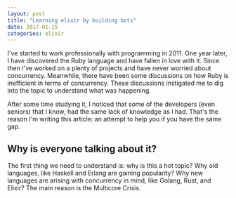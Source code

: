 ```yaml
---
layout: post
title: "Learning elixir by building bots"
date: 2017-01-15
categories: elixir
---
```


I've started to work professionally with programming in 2011. One year later, I
have discovered the Ruby language and have fallen in love with it. Since then
I've worked on a plenty of projects and have never worried about concurrency.
Meanwhile, there have been some discussions on how Ruby is inefficient
in terms of concurrency. These discussions instigated me to dig into the topic to
understand what was happening.

After some time studying it, I noticed that some of the developers (even
seniors) that I know, had the same lack of knowledge as I had. That's the
reason I'm writing this article: an attempt to help you if you have the same
gap.

## Why is everyone talking about it?

The first thing we need to understand is: why is this a hot topic? Why old
languages, like Haskell and Erlang are gaining popularity? Why new languages
are arising with concurrency in mind, like Golang, Rust, and Elixir? The main
reason is the Multicore Crisis.


